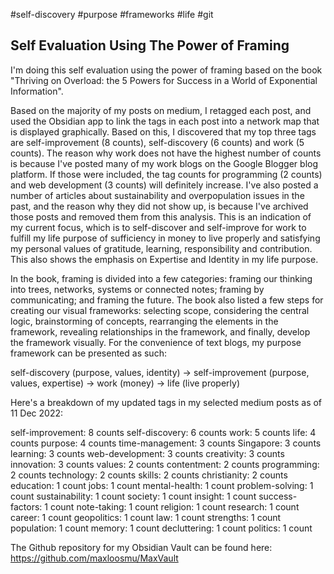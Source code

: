 #self-discovery
#purpose
#frameworks
#life
#git

## Self Evaluation Using The Power of Framing

I'm doing this self evaluation using the power of framing based on the book "Thriving on Overload: the 5 Powers for Success in a World of Exponential Information".

Based on the majority of my posts on medium, I retagged each post, and used the Obsidian app to link the tags in each post into a network map that is displayed graphically.  Based on this, I discovered that my top three tags are self-improvement (8 counts), self-discovery (6 counts) and work (5 counts).  The reason why work does not have the highest number of counts is because I've posted many of my work blogs on the Google Blogger blog platform.  If those were included, the tag counts for programming (2 counts) and web development (3 counts) will definitely increase.  I've also posted a number of articles about sustainability and overpopulation issues in the past, and the reason why they did not show up, is because I've archived those posts and removed them from this analysis.  This is an indication of my current focus, which is to self-discover and self-improve for work to fulfill my life purpose of sufficiency in money to live properly and satisfying my personal values of gratitude, learning, responsibility and contribution.  This also shows the emphasis on Expertise and Identity in my life purpose.

In the book, framing is divided into a few categories: framing our thinking into trees, networks, systems or connected notes; framing by communicating; and framing the future.  The book also listed a few steps for creating our visual frameworks: selecting scope, considering the central logic, brainstorming of concepts, rearranging the elements in the framework, revealing relationships in the framework, and finally, develop the framework visually.  For the convenience of text blogs, my purpose framework can be presented as such:

self-discovery (purpose, values, identity) -> self-improvement (purpose, values, expertise) -> work (money) -> life (live properly)

Here's a breakdown of my updated tags in my selected medium posts as of 11 Dec 2022:

self-improvement: 8 counts
self-discovery: 6 counts
work: 5 counts
life: 4 counts
purpose: 4 counts
time-management: 3 counts
Singapore: 3 counts
learning: 3 counts
web-development: 3 counts
creativity: 3 counts
innovation: 3 counts
values: 2 counts
contentment: 2 counts
programming: 2 counts
technology: 2 counts
skills: 2 counts
christianity: 2 counts
education: 1 count
jobs: 1 count
mental-health: 1 count
problem-solving: 1 count
sustainability: 1 count
society: 1 count
insight: 1 count
success-factors: 1 count
note-taking: 1 count
religion: 1 count
research: 1 count
career: 1 count
geopolitics: 1 count
law: 1 count
strengths: 1 count
population: 1 count
memory: 1 count
decluttering: 1 count
politics: 1 count

The Github repository for my Obsidian Vault can be found here:
https://github.com/maxloosmu/MaxVault

